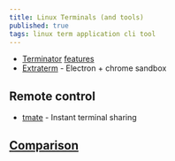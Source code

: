 ```yaml
---
title: Linux Terminals (and tools)
published: true
tags: linux term application cli tool
---
```


- [Terminator](https://code.launchpad.net/terminator/) [features](https://github.com/software-jessies-org/jessies/wiki/Terminator)
- [Extraterm](https://extraterm.org/index.html) - Electron + chrome sandbox

## Remote control

- [tmate](https://tmate.io/) - Instant terminal sharing


## [Comparison](https://lifehacker.com/5858676/the-best-terminal-emulator-for-linux)
